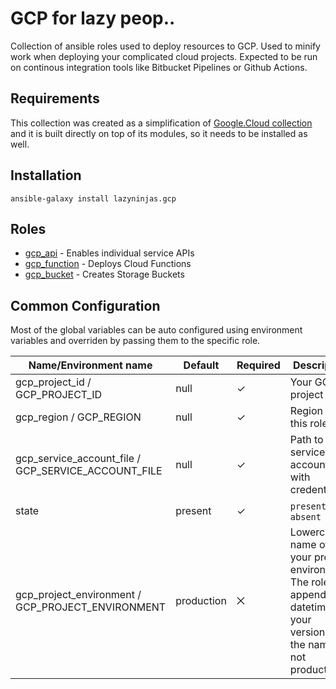 # GCP for lazy peop..

Collection of ansible roles used to deploy resources to GCP. Used to minify work when deploying your complicated cloud projects. Expected to be run on continous integration tools like Bitbucket Pipelines or Github Actions.

## Requirements

This collection was created as a simplification of [Google.Cloud collection](https://docs.ansible.com/ansible/latest/collections/google/cloud/) and it is built directly on top of its modules, so it needs to be installed as well.

## Installation

```shell
ansible-galaxy install lazyninjas.gcp
```

## Roles

* [gcp_api](https://github.com/lazyninjas/ansible-gcp/tree/master/roles/gcp_api) - Enables individual service APIs
* [gcp_function](https://github.com/lazyninjas/ansible-gcp/tree/master/roles/gcp_function) - Deploys Cloud Functions
* [gcp_bucket](https://github.com/lazyninjas/ansible-gcp/tree/master/roles/gcp_bucket) - Creates Storage Buckets

## Common Configuration

Most of the global variables can be auto configured using environment variables and overriden by passing them to the specific role.

| Name/Environment name                               | Default    | Required | Description           |
|-----------------------------------------------------|------------|----------|-----------------------|
| gcp_project_id / GCP_PROJECT_ID                     | null       | ✓        | Your GCP project ID   |
| gcp_region / GCP_REGION                             | null       | ✓        | Region for this role  |
| gcp_service_account_file / GCP_SERVICE_ACCOUNT_FILE | null       | ✓        | Path to the service account file with credentials |
| state                                               | present    | ✓        | `present` or `absent` |
| gcp_project_environment / GCP_PROJECT_ENVIRONMENT   | production | ⨉        | Lowercase name of your project environment. The role will append datetime to your versions if the name is not production | 
